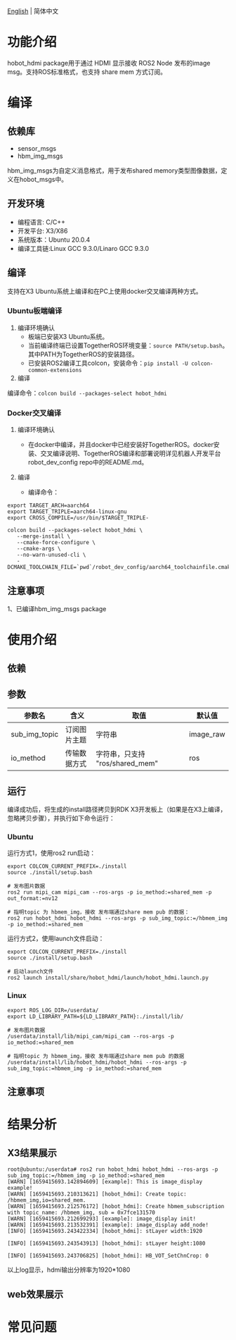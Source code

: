 [English](./README.md) | 简体中文

# 功能介绍

hobot_hdmi package用于通过 HDMI 显示接收 ROS2 Node 发布的image msg。支持ROS标准格式，也支持 share mem 方式订阅。



# 编译

## 依赖库

- sensor_msgs
- hbm_img_msgs

hbm_img_msgs为自定义消息格式，用于发布shared memory类型图像数据，定义在hobot_msgs中。

## 开发环境

- 编程语言: C/C++
- 开发平台: X3/X86
- 系统版本：Ubuntu 20.0.4
- 编译工具链:Linux GCC 9.3.0/Linaro GCC 9.3.0

## 编译

 支持在X3 Ubuntu系统上编译和在PC上使用docker交叉编译两种方式。

### Ubuntu板端编译

1. 编译环境确认 
   - 板端已安装X3 Ubuntu系统。
   - 当前编译终端已设置TogetherROS环境变量：`source PATH/setup.bash`。其中PATH为TogetherROS的安装路径。
   - 已安装ROS2编译工具colcon，安装命令：`pip install -U colcon-common-extensions`
2. 编译

编译命令：`colcon build --packages-select hobot_hdmi`

### Docker交叉编译

1. 编译环境确认

   - 在docker中编译，并且docker中已经安装好TogetherROS。docker安装、交叉编译说明、TogetherROS编译和部署说明详见机器人开发平台robot_dev_config repo中的README.md。

2. 编译

   - 编译命令：

```
export TARGET_ARCH=aarch64
export TARGET_TRIPLE=aarch64-linux-gnu
export CROSS_COMPILE=/usr/bin/$TARGET_TRIPLE-

colcon build --packages-select hobot_hdmi \
   --merge-install \
   --cmake-force-configure \
   --cmake-args \
   --no-warn-unused-cli \
   -DCMAKE_TOOLCHAIN_FILE=`pwd`/robot_dev_config/aarch64_toolchainfile.cmake
```

## 注意事项

1、已编译hbm_img_msgs package


# 使用介绍

## 依赖

## 参数

| 参数名      | 含义                 | 取值                          | 默认值                |
| ----------- | -------------------- | ----------------------------- | --------------------- |
| sub_img_topic   | 订阅图片主题      | 字符串                         |      image_raw       |
| io_method   | 传输数据方式          | 字符串，只支持 "ros/shared_mem"    |      ros          |


## 运行

编译成功后，将生成的install路径拷贝到RDK X3开发板上（如果是在X3上编译，忽略拷贝步骤），并执行如下命令运行：

### **Ubuntu**

运行方式1，使用ros2 run启动：

```
export COLCON_CURRENT_PREFIX=./install
source ./install/setup.bash

# 发布图片数据
ros2 run mipi_cam mipi_cam --ros-args -p io_method:=shared_mem -p out_format:=nv12

# 指明topic 为 hbmem_img，接收 发布端通过share mem pub 的数据：
ros2 run hobot_hdmi hobot_hdmi --ros-args -p sub_img_topic:=/hbmem_img -p io_method:=shared_mem

```
运行方式2，使用launch文件启动：
```
export COLCON_CURRENT_PREFIX=./install
source ./install/setup.bash

# 启动launch文件
ros2 launch install/share/hobot_hdmi/launch/hobot_hdmi.launch.py

```

### **Linux**

```
export ROS_LOG_DIR=/userdata/
export LD_LIBRARY_PATH=${LD_LIBRARY_PATH}:./install/lib/

# 发布图片数据
/userdata/install/lib/mipi_cam/mipi_cam --ros-args -p io_method:=shared_mem

# 指明topic 为 hbmem_img，接收 发布端通过share mem pub 的数据
/userdata/install/lib/hobot_hdmi/hobot_hdmi --ros-args -p sub_img_topic:=hbmem_img -p io_method:=shared_mem

```

## 注意事项


# 结果分析

## X3结果展示

```
root@ubuntu:/userdata# ros2 run hobot_hdmi hobot_hdmi --ros-args -p sub_img_topic:=/hbmem_img -p io_method:=shared_mem
[WARN] [1659415693.142894609] [example]: This is image_display example!
[WARN] [1659415693.210313621] [hobot_hdmi]: Create topic: /hbmem_img,io=shared_mem.
[WARN] [1659415693.212576172] [hobot_hdmi]: Create hbmem_subscription with topic_name: /hbmem_img, sub = 0x7fce131570
[WARN] [1659415693.212699293] [example]: image_display init!
[WARN] [1659415693.213532391] [example]: image_display add_node!
[INFO] [1659415693.243422334] [hobot_hdmi]: stLayer width:1920

[INFO] [1659415693.243543913] [hobot_hdmi]: stLayer height:1080

[INFO] [1659415693.243706825] [hobot_hdmi]: HB_VOT_SetChnCrop: 0
```

以上log显示，hdmi输出分辨率为1920*1080

## web效果展示



# 常见问题
